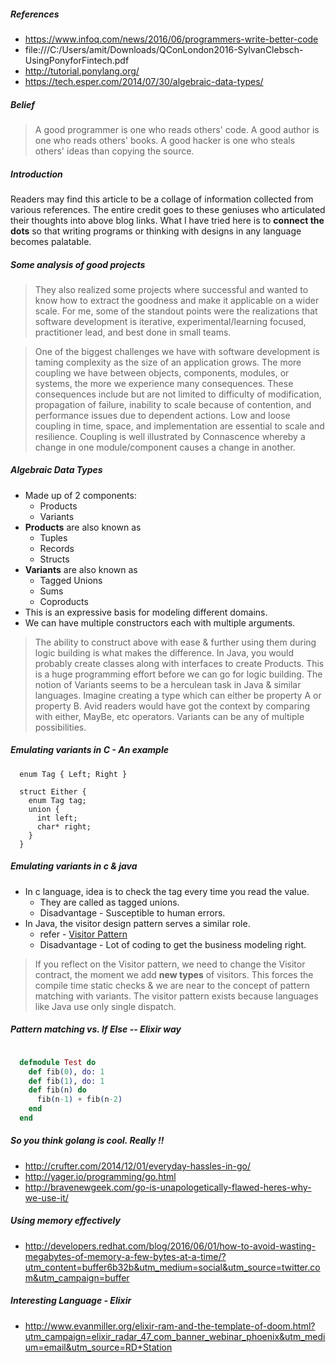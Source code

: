 ##### References
- https://www.infoq.com/news/2016/06/programmers-write-better-code
- file:///C:/Users/amit/Downloads/QConLondon2016-SylvanClebsch-UsingPonyforFintech.pdf
- http://tutorial.ponylang.org/
- https://tech.esper.com/2014/07/30/algebraic-data-types/


##### Belief
> A good programmer is one who reads others' code.
> A good author is one who reads others' books.
> A good hacker is one who steals others' ideas than copying the source.


##### Introduction
Readers may find this article to be a collage of information collected from
various references. The entire credit goes to these geniuses who articulated
their thoughts into above blog links. What I have tried here is to **connect the
dots** so that writing programs or thinking with designs in any language becomes
palatable.


##### Some analysis of good projects
> They also realized some projects where successful and wanted to know how to
> extract the goodness and make it applicable on a wider scale. For me, some of
> the standout points were the realizations that software development is iterative,
> experimental/learning focused, practitioner lead, and best done in small teams.

> One of the biggest challenges we have with software development is taming complexity
> as the size of an application grows. The more coupling we have between objects,
> components, modules, or systems, the more we experience many consequences. These
> consequences include but are not limited to difficulty of modification,
> propagation of failure, inability to scale because of contention, and performance issues
> due to dependent actions. Low and loose coupling in time, space, and implementation
> are essential to scale and resilience. Coupling is well illustrated by Connascence
> whereby a change in one module/component causes a change in another.


##### Algebraic Data Types
- Made up of 2 components:
  - Products
  - Variants
- **Products** are also known as
  - Tuples
  - Records
  - Structs
- **Variants** are also known as
  - Tagged Unions
  - Sums
  - Coproducts
- This is an expressive basis for modeling different domains.
- We can have multiple constructors each with multiple arguments.

> The ability to construct above with ease & further using them during logic building
> is what makes the difference. In Java, you would probably create classes along with
> interfaces to create Products. This is a huge programming effort before we can
> go for logic building. The notion of Variants seems to be a herculean task in
> Java & similar languages. Imagine creating a type which can either be property A
> or property B. Avid readers would have got the context by comparing with either,
> MayBe, etc operators. Variants can be any of multiple possibilities.



##### Emulating variants in C - An example
```code
  enum Tag { Left; Right }

  struct Either {
    enum Tag tag;
    union {
      int left;
      char* right;
    }
  }
```

##### Emulating variants in c & java
- In c language, idea is to check the tag every time you read the value.
  - They are called as tagged unions.
  - Disadvantage - Susceptible to human errors.
- In Java, the visitor design pattern serves a similar role.
  - refer - [Visitor Pattern](http://mishadoff.com/blog/clojure-design-patterns/#visitor)
  - Disadvantage - Lot of coding to get the business modeling right.

> If you reflect on the Visitor pattern, we need to change the Visitor contract,
> the moment we add **new types** of visitors. This forces the compile time static
> checks & we are near to the concept of pattern matching with variants. The
> visitor pattern exists because languages like Java use only single dispatch.


##### Pattern matching vs. If Else -- Elixir way
```Elixir

  defmodule Test do
    def fib(0), do: 1
    def fib(1), do: 1
    def fib(n) do
      fib(n-1) + fib(n-2)
    end
  end
```

##### So you think golang is cool. Really !!
- http://crufter.com/2014/12/01/everyday-hassles-in-go/
- http://yager.io/programming/go.html
- http://bravenewgeek.com/go-is-unapologetically-flawed-heres-why-we-use-it/


##### Using memory effectively
- http://developers.redhat.com/blog/2016/06/01/how-to-avoid-wasting-megabytes-of-memory-a-few-bytes-at-a-time/?utm_content=buffer6b32b&utm_medium=social&utm_source=twitter.com&utm_campaign=buffer


##### Interesting Language - Elixir
- http://www.evanmiller.org/elixir-ram-and-the-template-of-doom.html?utm_campaign=elixir_radar_47_com_banner_webinar_phoenix&utm_medium=email&utm_source=RD+Station
